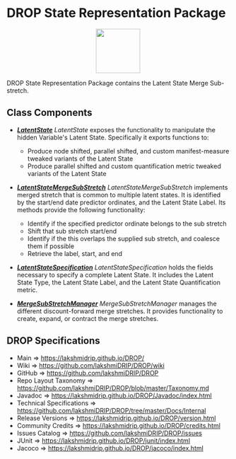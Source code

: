 # DROP State Representation Package

<p align="center"><img src="https://github.com/lakshmiDRIP/DROP/blob/master/DRIP_Logo.gif?raw=true" width="100"></p>

DROP State Representation Package contains the Latent State Merge Sub-stretch.


## Class Components

 * [***LatentState***](https://github.com/lakshmiDRIP/DROP/tree/master/src/main/java/org/drip/state/representation/LatentState.java)
 <i>LatentState</i> exposes the functionality to manipulate the hidden Variable's Latent State. Specifically
 it exports functions to:
 	* Produce node shifted, parallel shifted, and custom manifest-measure tweaked variants of the Latent
 		State
 	* Produce parallel shifted and custom quantification metric tweaked variants of the Latent State

 * [***LatentStateMergeSubStretch***](https://github.com/lakshmiDRIP/DROP/tree/master/src/main/java/org/drip/state/representation/LatentStateMergeSubStretch.java)
 <i>LatentStateMergeSubStretch</i> implements merged stretch that is common to multiple latent states. It is
 identified by the start/end date predictor ordinates, and the Latent State Label. Its methods provide the
 following functionality:
 	* Identify if the specified predictor ordinate belongs to the sub stretch
 	* Shift that sub stretch start/end
 	* Identify if the this overlaps the supplied sub stretch, and coalesce them if possible
 	* Retrieve the label, start, and end

 * [***LatentStateSpecification***](https://github.com/lakshmiDRIP/DROP/tree/master/src/main/java/org/drip/state/representation/LatentStateSpecification.java)
 <i>LatentStateSpecification</i> holds the fields necessary to specify a complete Latent State. It includes
 the Latent State Type, the Latent State Label, and the Latent State Quantification metric.

 * [***MergeSubStretchManager***](https://github.com/lakshmiDRIP/DROP/tree/master/src/main/java/org/drip/state/representation/MergeSubStretchManager.java)
 <i>MergeSubStretchManager</i> manages the different discount-forward merge stretches. It provides
 functionality to create, expand, or contract the merge stretches.


## DROP Specifications

 * Main                     => https://lakshmidrip.github.io/DROP/
 * Wiki                     => https://github.com/lakshmiDRIP/DROP/wiki
 * GitHub                   => https://github.com/lakshmiDRIP/DROP
 * Repo Layout Taxonomy     => https://github.com/lakshmiDRIP/DROP/blob/master/Taxonomy.md
 * Javadoc                  => https://lakshmidrip.github.io/DROP/Javadoc/index.html
 * Technical Specifications => https://github.com/lakshmiDRIP/DROP/tree/master/Docs/Internal
 * Release Versions         => https://lakshmidrip.github.io/DROP/version.html
 * Community Credits        => https://lakshmidrip.github.io/DROP/credits.html
 * Issues Catalog           => https://github.com/lakshmiDRIP/DROP/issues
 * JUnit                    => https://lakshmidrip.github.io/DROP/junit/index.html
 * Jacoco                   => https://lakshmidrip.github.io/DROP/jacoco/index.html
